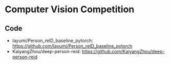 # Computer Vision Competition


## Code
- layumi/Person_reID_baseline_pytorch: https://github.com/layumi/Person_reID_baseline_pytorch
- KaiyangZhou/deep-person-reid: https://github.com/KaiyangZhou/deep-person-reid
